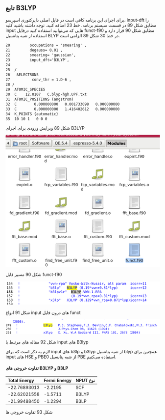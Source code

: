 ## تابع B3LYP

برای اجرای این برنامه کافی است در  فایل اصلی دایرکتوری اسپرسو، input-dft  را  مطابق شکل 89 در قسمت سیستم  برنامه، خط 23 اضافه کنید. توجه داشته باشید کلیه input  هایی که می‌توانید استفاده کنید درفایل  funct-f90 مطابق شکل 90 قرار دارد و استفاده از شبه پتانسیل BLYP در خط 30 شکل 89  الزامی است.

```
20         occupations = 'smearing' ,
21         degauss= 0.01 ,
22         smearing= 'gaussian',
23         input_dft='B3LYP',
24
25  /
26   &ELECTRONS
27          conv_thr = 1.D-6 , 
28 /
29  ATOMIC_SPECIES
30  C    12.0107   C.blyp-hgh.UPF.txt
31  ATOMIC_POSITIONS (angstrom)
32  C        0.000000000   0.001733098   0.000000000
33  C        0.000000000   1.416402612   0.000000000
34  K_POINTS {automatic}
35  10 10 1   0 0 0
```

شکل 89 ویرایش ورودی برای اجرای B3LYP

![](/assets/90.png)

شکل 90 مسیر فایل funct-f90

![](/assets/91.png)

شکل 91 انواع input  های درون فایل funct

![](/assets/92.png)

شکل 92 مقاله های مرتبط با input  های B3lyp

لازم به ذکر است که برای input  های b3lp  و b3lyp  از شبه پتانسیل  blyp همچنین برای input های HSE  و  PBE0 از شبه پتانسیل  PBE استفاده می‌کنیم.

#### تفاوت خروجی های  B3LYP و B3LP

| Total Energy | Fermi Energy | NPUT نوع |
| :--- | :--- | :--- |
| -22.76893013 | -2.2195 | SCF |
| -22.62021558 | -1.5711 | B3LYP |
| -21.99488450 | -1.2294 | B3LP |

شکل 93 تفاوت خروجی ها

